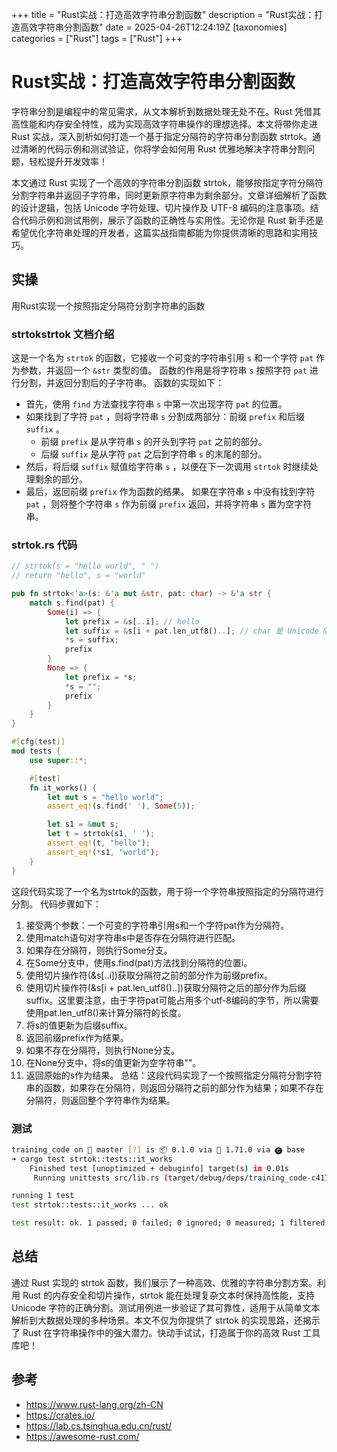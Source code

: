 +++
title = "Rust实战：打造高效字符串分割函数"
description = "Rust实战：打造高效字符串分割函数"
date = 2025-04-26T12:24:19Z
[taxonomies]
categories = ["Rust"]
tags = ["Rust"]
+++

<!-- more -->

# Rust实战：打造高效字符串分割函数

字符串分割是编程中的常见需求，从文本解析到数据处理无处不在。Rust 凭借其高性能和内存安全特性，成为实现高效字符串操作的理想选择。本文将带你走进 Rust 实战，深入剖析如何打造一个基于指定分隔符的字符串分割函数 strtok。通过清晰的代码示例和测试验证，你将学会如何用 Rust 优雅地解决字符串分割问题，轻松提升开发效率！

本文通过 Rust 实现了一个高效的字符串分割函数 strtok，能够按指定字符分隔符分割字符串并返回子字符串，同时更新原字符串为剩余部分。文章详细解析了函数的设计逻辑，包括 Unicode 字符处理、切片操作及 UTF-8 编码的注意事项。结合代码示例和测试用例，展示了函数的正确性与实用性。无论你是 Rust 新手还是希望优化字符串处理的开发者，这篇实战指南都能为你提供清晰的思路和实用技巧。

## 实操

用Rust实现一个按照指定分隔符分割字符串的函数

### strtokstrtok 文档介绍

这是一个名为 `strtok` 的函数，它接收一个可变的字符串引用 `s` 和一个字符 `pat` 作为参数，并返回一个 `&str` 类型的值。
 函数的作用是将字符串 `s` 按照字符 `pat` 进行分割，并返回分割后的子字符串。
 函数的实现如下：

- 首先，使用 `find` 方法查找字符串 `s` 中第一次出现字符 `pat` 的位置。
- 如果找到了字符 `pat` ，则将字符串 `s` 分割成两部分：前缀 `prefix` 和后缀 `suffix` 。
  - 前缀 `prefix` 是从字符串 `s` 的开头到字符 `pat` 之前的部分。
  - 后缀 `suffix` 是从字符 `pat` 之后到字符串 `s` 的末尾的部分。
- 然后，将后缀 `suffix` 赋值给字符串 `s` ，以便在下一次调用 `strtok` 时继续处理剩余的部分。
- 最后，返回前缀 `prefix` 作为函数的结果。
  如果在字符串 `s` 中没有找到字符 `pat` ，则将整个字符串 `s` 作为前缀 `prefix` 返回，并将字符串 `s` 置为空字符串。

### strtok.rs 代码

```rust
// strtok(s = "hello world", " ")
// return "hello", s = "world"

pub fn strtok<'a>(s: &'a mut &str, pat: char) -> &'a str {
    match s.find(pat) {
        Some(i) => {
            let prefix = &s[..i]; // hello
            let suffix = &s[i + pat.len_utf8()..]; // char 是 Unicode &str 中的空格是 utf-8 故 pat 占的位置不一定是1
            *s = suffix;
            prefix
        }
        None => {
            let prefix = *s;
            *s = "";
            prefix
        }
    }
}

#[cfg(test)]
mod tests {
    use super::*;

    #[test]
    fn it_works() {
        let mut s = "hello world";
        assert_eq!(s.find(' '), Some(5));

        let s1 = &mut s;
        let t = strtok(s1, ' ');
        assert_eq!(t, "hello");
        assert_eq!(*s1, "world");
    }
}

```

这段代码实现了一个名为strtok的函数，用于将一个字符串按照指定的分隔符进行分割。
 代码步骤如下：

1. 接受两个参数：一个可变的字符串引用s和一个字符pat作为分隔符。
2. 使用match语句对字符串s中是否存在分隔符进行匹配。
3. 如果存在分隔符，则执行Some分支。
4. 在Some分支中，使用s.find(pat)方法找到分隔符的位置i。
5. 使用切片操作符(&s[..i])获取分隔符之前的部分作为前缀prefix。
6. 使用切片操作符(&s[i + pat.len_utf8()..])获取分隔符之后的部分作为后缀suffix。这里要注意，由于字符pat可能占用多个utf-8编码的字节，所以需要使用pat.len_utf8()来计算分隔符的长度。
7. 将s的值更新为后缀suffix。
8. 返回前缀prefix作为结果。
9. 如果不存在分隔符，则执行None分支。
10. 在None分支中，将s的值更新为空字符串""。
11. 返回原始的s作为结果。
     总结：这段代码实现了一个按照指定分隔符分割字符串的函数，如果存在分隔符，则返回分隔符之前的部分作为结果；如果不存在分隔符，则返回整个字符串作为结果。

### 测试

```bash
training_code on  master [?] is 📦 0.1.0 via 🦀 1.71.0 via 🅒 base 
➜ cargo test strtok::tests::it_works             
    Finished test [unoptimized + debuginfo] target(s) in 0.01s
     Running unittests src/lib.rs (target/debug/deps/training_code-c41752abc7a3994f)

running 1 test
test strtok::tests::it_works ... ok

test result: ok. 1 passed; 0 failed; 0 ignored; 0 measured; 1 filtered out; finished in 0.00s

```

## 总结

通过 Rust 实现的 strtok 函数，我们展示了一种高效、优雅的字符串分割方案。利用 Rust 的内存安全和切片操作，strtok 能在处理复杂文本时保持高性能，支持 Unicode 字符的正确分割。测试用例进一步验证了其可靠性，适用于从简单文本解析到大数据处理的多种场景。本文不仅为你提供了 strtok 的实现思路，还揭示了 Rust 在字符串操作中的强大潜力。快动手试试，打造属于你的高效 Rust 工具库吧！

## 参考

- <https://www.rust-lang.org/zh-CN>
- <https://crates.io/>
- <https://lab.cs.tsinghua.edu.cn/rust/>
- <https://awesome-rust.com/>
